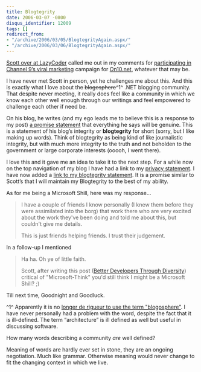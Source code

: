 ```yaml
---
title: Blogtegrity
date: 2006-03-07 -0800
disqus_identifier: 12009
tags: []
redirect_from:
- "/archive/2006/03/05/BlogtegrityAgain.aspx/"
- "/archive/2006/03/06/BlogtegrityAgain.aspx/"
---
```


[Scott over at LazyCoder](http://www.lazycoder.com/ "Lazy Coder Blog")
called me out in my comments for [participating in Channel 9’s viral
marketing](/archive/2006/03/06/BeyondChannel9.aspx "Am I Being Used?")
campaign for [On10.net](http://on10.net/ "On 10"), whatever that may be.

I have never met Scott in person, yet he challenges me about this. And
this is exactly what I love about the ~~blogosphere~~^1^ .NET blogging
community. That despite never meeting, it really does feel like a
community in which we know each other well enough through our writings
and feel empowered to challenge each other if need be.

On his blog, he writes (and my ego leads me to believe this is a
response to my post) [a promise
statement](http://www.lazycoder.com/weblog/index.php/archives/2006/03/07/a-promise/ "A Promise")
that everything he says will be genuine. This is a statement of his
blog’s integrity or **blogtegrity** for short (sorry, but I like making
up words). Think of blogtegrity as being kind of like journalistic
integrity, but with much more integrity to the truth and not beholden to
the government or large corporate interests (ooooh, I went there).

I love this and it gave me an idea to take it to the next step. For a
while now on the top navigation of my blog I have had a link to my
[privacy
statement](https://haacked.com/articles/PrivacyPolicy.aspx "Privacy Statement").
I have now added a [link to my blogtegrity
statement](/articles/blogtegrity "Blogtegrity"). It is a promise
similar to Scott’s that I will maintain my Blogtegrity to the best of my
ability.

As for me being a Microsoft Shill, here was my response...

> I have a couple of friends I know personally (I knew them before they
> were assimilated into the borg) that work there who are very excited
> about the work they've been doing and told me about this, but couldn't
> give me details.
>
> This is just friends helping friends. I trust their judgement.

In a follow-up I mentioned

> Ha ha. Oh ye of little faith.
>
> Scott, after writing this post ([Better Developers Through
> Diversity](https://haacked.com/archive/2006/02/16/BetterDevelopersThroughDiversity.aspx "Diversity Post"))
> critical of "Microsoft-Think" you'd still think I might be a Microsoft
> Shill? ;)

Till next time, Goodnight and Goodluck.

^1^ Apparently it is no [longer de rigueur to use the term
"blogosphere"](http://www.25hoursaday.com/weblog/PermaLink.aspx?guid=7da2851c-f9aa-448d-9d04-ba89583ac388 "Blogosphere is a stupid word").
I have never personally had a problem with the word, despite the fact
that it is ill-defined. The term “architecture” is ill defined as well
but useful in discussing software.

How many words describing a community *are* well defined?

Meaning of words are hardly ever set in stone, they are an ongoing
negotiation. Much like grammar. Otherwise meaning would never change to
fit the changing context in which we live.


